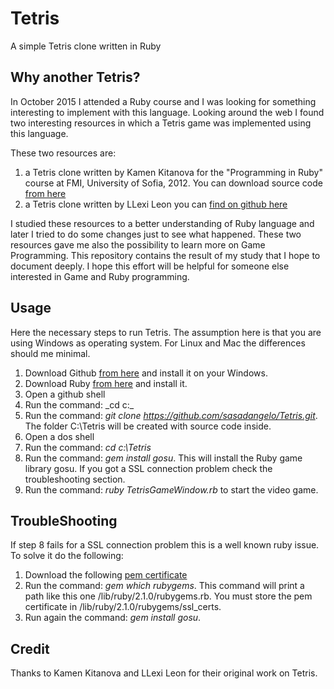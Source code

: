 # Tetris 

A simple Tetris clone written in Ruby

## Why another Tetris?
In October 2015 I attended a Ruby course and I was looking for something interesting to implement with this language. Looking around the web I found two interesting resources in which a Tetris game was implemented using this language.

These two resources are:

1. a Tetris clone written by Kamen Kitanova for the "Programming in Ruby" course at FMI, 
   University of Sofia, 2012. You can download source code [from here](http://www.gamedev.net/blog/1241/entry-2254256-tetris-in-ruby/)
2. a Tetris clone written by LLexi Leon you can [find on github here](https://github.com/llexileon/rubytetris)

I studied these resources to a better understanding of Ruby language and later I tried to do some changes just to see what happened. These two resources gave me also the possibility to learn more on Game Programming. This repository contains the result of my study that I hope to document deeply. I hope this effort will be helpful for someone else interested in Game and Ruby programming.

## Usage

Here the necessary steps to run Tetris. The assumption here is that you are using Windows as operating system. For Linux and Mac the differences should me minimal.

1. Download Github [from here](https://desktop.github.com/) and install it on your Windows.
2. Download Ruby [from here](http://railsinstaller.org/en) and install it.
3. Open a github shell
4. Run the command: _cd c:\_
5. Run the command: _git clone https://github.com/sasadangelo/Tetris.git_. The folder C:\Tetris will be created with source code inside.
6. Open a dos shell
7. Run the command: _cd c:\Tetris_
8. Run the command: _gem install gosu_. This will install the Ruby game library gosu. If you got a SSL connection problem check the troubleshooting section.
9. Run the command: _ruby TetrisGameWindow.rb_ to start the video game.

## TroubleShooting

If step 8 fails for a SSL connection problem this is a well known ruby issue. To solve it do the following:

1. Download the following [pem certificate](https://raw.githubusercontent.com/rubygems/rubygems/master/lib/rubygems/ssl_certs/AddTrustExternalCARoot-2048.pem)
2. Run the command: _gem which rubygems_. This command will print a path like this one <ruby install directory>/lib/ruby/2.1.0/rubygems.rb. You must store the pem certificate in <ruby install directory>/lib/ruby/2.1.0/rubygems/ssl_certs.
3. Run again the command: _gem install gosu_.

## Credit

Thanks to Kamen Kitanova and LLexi Leon for their original work on Tetris.
